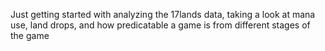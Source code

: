 Just getting started with analyzing the 17lands data, taking a look at mana use, land drops, and how predicatable a game is from different stages of the game
